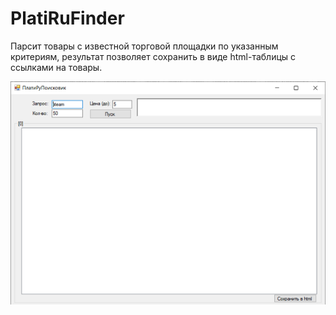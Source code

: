 # PlatiRuFinder

Парсит товары с известной торговой площадки по указанным критериям, результат позволяет сохранить в виде html-таблицы с ссылками на товары.

![Screenshot](screenshot.png)
